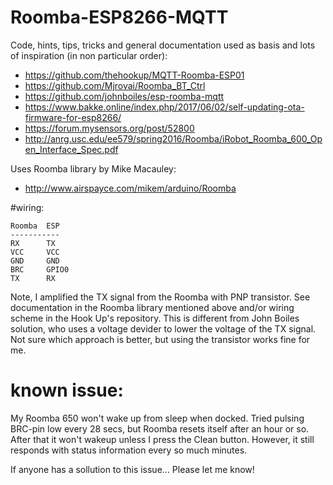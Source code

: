 # Roomba-ESP8266-MQTT

Code, hints, tips, tricks and general documentation used as basis and lots of inspiration (in non particular order):
* https://github.com/thehookup/MQTT-Roomba-ESP01
* https://github.com/Mjrovai/Roomba_BT_Ctrl
* https://github.com/johnboiles/esp-roomba-mqtt
* https://www.bakke.online/index.php/2017/06/02/self-updating-ota-firmware-for-esp8266/
* https://forum.mysensors.org/post/52800
* http://anrg.usc.edu/ee579/spring2016/Roomba/iRobot_Roomba_600_Open_Interface_Spec.pdf

Uses Roomba library by Mike Macauley:
* http://www.airspayce.com/mikem/arduino/Roomba

#wiring:

```
Roomba  ESP
-----------
RX      TX
VCC     VCC
GND     GND
BRC     GPIO0
TX      RX
```
Note, I amplified  the TX signal from the Roomba with PNP transistor. See documentation in the Roomba library mentioned above and/or wiring scheme in the Hook Up's repository. This is different from John Boiles solution, who uses a voltage devider to lower the voltage of the TX signal. Not sure which approach is better, but using the transistor works fine for me.

# known issue:
My Roomba 650 won't wake up from sleep when docked. Tried pulsing BRC-pin low every 28 secs, but  Roomba resets itself after an hour or so. After that it won't wakeup unless I press the Clean button. However, it still responds with status information every so much minutes. 

If anyone has a sollution to this issue... Please let me know!
